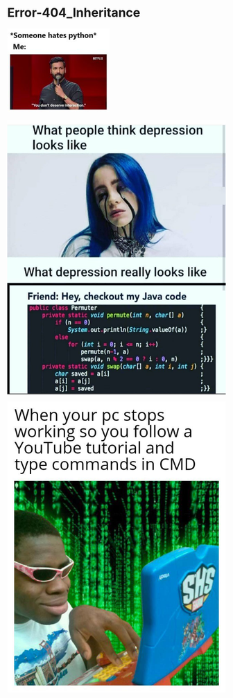 
# Error-404_Inheritance

![](/memes/E404meme.jpg)


![](/Meme/CodingMeme.jpg "Meme")


![](/memes/maymay.jpg)
